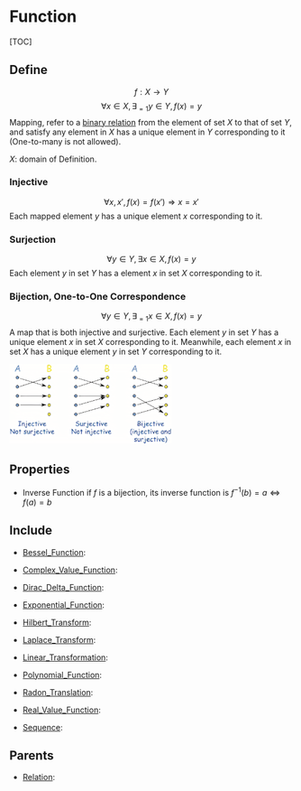 # Function

[TOC]

## Define

$$
f: X \to Y  \tag{Function}
$$
$$
\forall x \in X, \exists_{= 1} y \in Y, f(x) = y
$$
Mapping, refer to a [binary relation](./Relation.md) from the element of set $X$ to that of set $Y$, and satisfy any element in $X$ has a unique element in $Y$ corresponding to it (One-to-many is not allowed).

$X$: domain of Definition.


### Injective

$$
\forall x, x', f(x) = f(x') \Rightarrow x = x'
$$
Each mapped element $y$ has a unique element $x$ corresponding to it.

### Surjection

$$
\forall y \in Y, \exists x \in X, f(x) = y
$$
Each element $y$ in set $Y$ has a element $x$ in set $X$ corresponding to it.

### Bijection, One-to-One Correspondence

$$
\forall y \in Y, \exists_{= 1} x \in X, f(x) = y
$$
A map that is both injective and surjective. Each element $y$ in set $Y$ has a unique element $x$ in set $X$ corresponding to it. Meanwhile, each element $x$ in set $X$ has a unique element $y$ in set $Y$ corresponding to it.

<img src="assets/R-16983288702011.png" alt="R" style="zoom: 30%;" />

## Properties

* Inverse Function
  if $f$ is a bijection, its inverse function is $f^{-1}(b) = a \Leftrightarrow f(a) = b$

## Include

- [Bessel_Function](./Bessel_Function.md): 

- [Complex_Value_Function](./Complex_Value_Function.md): 

- [Dirac_Delta_Function](./Dirac_Delta_Function.md): 

- [Exponential_Function](./Exponential_Function.md): 

- [Hilbert_Transform](./Hilbert_Transform.md): 

- [Laplace_Transform](./Laplace_Transform.md): 

- [Linear_Transformation](./Linear_Transformation.md): 

- [Polynomial_Function](./Polynomial_Function.md): 

- [Radon_Translation](./Radon_Translation.md): 

- [Real_Value_Function](./Real_Value_Function.md): 

- [Sequence](./Sequence.md): 

## Parents

- [Relation](./Relation.md): 

